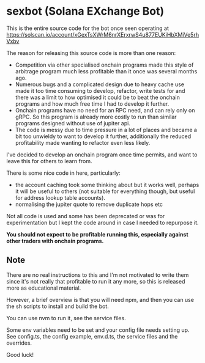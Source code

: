 # sexbot (Solana EXchange Bot)

This is the entire source code for the bot once seen operating at https://solscan.io/account/xGexTsXWrM6nrXErxrwS4u877EUKiHbXMiVe5rhVxbv

The reason for releasing this source code is more than one reason:
* Competition via other specialised onchain programs made this style of arbitrage program much less profitable than it once was several months ago.
* Numerous bugs and a complicated design due to heavy cache use made it too time consuming to develop, refactor, write tests for and there was a limit to how optimised it could be to beat the onchain programs and how much free time I had to develop it further.
* Onchain programs have no need for an RPC need, and can rely only on gRPC. So this program is already more costly to run than similar programs designed without use of jupiter api.
* The code is messy due to time pressure in a lot of places and became a bit too unwieldy to want to develop it further, additionally the reduced profitability made wanting to refactor even less likely.

I've decided to develop an onchain program once time permits, and want to leave this for others to learn from.

There is some nice code in here, particularly:
* the account caching took some thinking about but it works well, perhaps it will be useful to others (not suitable for everything though, but useful for address lookup table accounts).
* normalising the jupiter quote to remove duplicate hops etc

Not all code is used and some has been deprecated or was for experimentation but I kept the code around in case I needed to repurpose it.

**You should not expect to be profitable running this, especially against other traders with onchain programs.**

## Note
There are no real instructions to this and I'm not motivated to write them since it's not really that profitable to run it any more, so this is released more as educational material.

However, a brief overview is that you will need npm, and then you can use the sh scripts to install and build the bot.

You can use nvm to run it, see the service files.

Some env variables need to be set and your config file needs setting up.
See config.ts, the config example, env.d.ts, the service files and the overrides.

Good luck!
